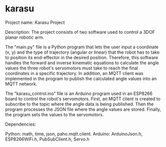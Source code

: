 # karasu

Project name: Karasu Project

Description: The project consists of two software used to control a 3DOF planar robotic arm. 

The "main.py" file is a Python program that lets the user input a coordinate (x, y) and the type of trajectory (angular or linear) 
that the robot has to take to position its end-effector in the desired position. Therefore, this software handles the forward and 
inverse kinematic equations to calculate the angle values the three robot's servomotors must take to reach the final coordinates in a 
specific trajectory. In addition, an MQTT client was implemented in the program to publish the calculated angle values into an MQTT network.

The "karasu_control.ino" file is an Arduino program used in an ESP8266 board to control the robot's servomotors. 
First, an MQTT client is created to subscribe to the topic where the angle data is being published. Then the program processes the JSON file 
where the angle values are stored. Finally, the program sets the values to the servomotors.

Dependencies:

Python: math, time, json, paho.mqtt.client.
Arduino: ArduinoJson.h, ESP8266WiFi.h, PubSubClient.h, Servo.h
